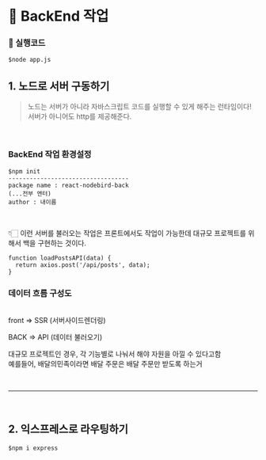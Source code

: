 # 🤍 BackEnd 작업

### **🎀 실행코드**

```
$node app.js
```
## 1. 노드로 서버 구동하기
> 노드는 서버가 아니라 자바스크립트 코드를 실행할 수 있게 해주는 런타임이다! <br>
서버가 아니어도 http를 제공해준다.

<br>

### BackEnd 작업 환경설정

```
$npm init
----------------------------------
package name : react-nodebird-back
(...전부 엔터)
author : 내이름
```

<br>

👇🏻 이런 서버를 불러오는 작업은 프론트에서도 작업이 가능한데 대규모 프로젝트를 위해서 백을 구현하는 것이다.

```
function loadPostsAPI(data) {
  return axios.post('/api/posts', data);
}
```

### **데이터 흐름 구성도**

<BR>
front => SSR (서버사이드렌더링)

BACK => API (데이터 불러오기)

대규모 프로젝트인 경우, 각 기능별로 나눠서 해야 자원을 아낄 수 있다고함
<br>
예를들어, 배달의민족이라면 배달 주문은 배달 주문만 받도록 하는거

<br>

-----

<br>

## 2. 익스프레스로 라우팅하기

```
$npm i express
```
